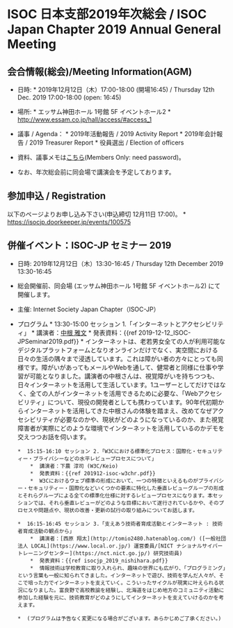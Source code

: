 # ISOC 日本支部2019年次総会 / ISOC Japan Chapter 2019 Annual General Meeting

## 会合情報(総会)/Meeting Information(AGM)
*  日時: 
       * 2019年12月12日（木）17:00-18:00 (開場16:45) / Thursday 12th Dec. 2019 17:00-18:00 (open: 16:45)
*  場所: 
       *  エッサム神田ホール 1号館 5F イベントホール2
       *  http://www.essam.co.jp/hall/access/#access_1
*  議事 / Agenda： 
       *  2019年活動報告 / 2019 Activity Report
       *  2019年会計報告 / 2019 Treasurer Report
       *  役員選出 / Election of officers

*  資料、議事メモは[こちら](http://www.isoc.jp/members/wiki.cgi?page=2019AGM)(Members Only: need password)。
*  なお、年次総会前に同会場で講演会を予定しております。

## 参加申込 / Registration
以下のページよりお申し込み下さい(申込締切 12月11日 17:00)。
       *  https://isocjp.doorkeeper.jp/events/100575

## 併催イベント：ISOC-JP セミナー 2019
*  日時: 2019年12月12日（木）13:30-16:45 / Thursday 12th December 2019 13:30-16:45
*  総会開催前、同会場 (エッサム神田ホール 1号館 5F イベントホール2) にて開催します。
*  主催: Internet Society Japan Chapter（ISOC-JP）

*  プログラム
       *  13:30-15:00 セッション 1.「インターネットとアクセシビリティ」
           *  講演者：[中根 雅文](http://nakane-masafumi.jp/)
           *  発表資料：{{ref 2019-12-12_ISOC-JPSeminar2019.pdf}}
           *  インターネットは、老若男女全ての人が利用可能なデジタルプラットフォームとなりオンラインだけでなく、実空間における日々の生活の隅々まで浸透しています。これは障がい者の方々にとっても同様です。障がいがあってもメールやWebを通して、健常者と同様に仕事や学習が可能となりました。講演者の中根さんは、視覚障がいを持ちつつも、日々インターネットを活用して生活しています。1ユーザーとしてだけではなく、全ての人がインターネットを活用できるために必要な、「Webアクセシビリティ」について、現役の開発者としても携わっています。90年代初期からインターネットを活用してきた中根さんの体験を踏まえ、改めてなぜアクセシビリティが必要なのかや、現状がどのようになっているのか、また視覚障害者が実際にどのような環境でインターネットを活用しているのかデモを交えつつお話を伺います。

       *  15:15-16:10 セッション 2.「W3Cにおける標準化プロセス：国際化・セキュリティー・プライバシーなどの水平レビュープロセスについて」
           *  講演者：下農 淳司 (W3C/Keio)
           *  発表資料：{{ref 201912-isoc-w3chr.pdf}}
           *  W3Cにおけるウェブ標準の形成において、一つの特徴といえるものがプライバシー・セキュリティー・国際化などいくつかの要素に特化した垂直レビューグループの形成とそれらグループによる全ての標準化仕様に対するレビュープロセスになります。本セッションでは、それら垂直レビューがどのような目標において遂行されているかや、そのプロセスや問題点や、現状の改善・更新の試行の取り組みについてお話します。

       *  16:15-16:45 セッション 3.「支えあう技術者育成活動とインターネット : 技術者育成活動の観点から」
           *  講演者：[西原 翔太](http://tomio2480.hatenablog.com/) ([一般社団法人 LOCAL](https://www.local.or.jp/) 運営委員/[NICT ナショナルサイバートレーニングセンター](https://nct.nict.go.jp/) 研究技術員)
           *  発表資料：{{ref isocjp_2019_nishihara.pdf}}
           *  情報技術は学校教育に取り入れられ、趣味の世界にも広がり、「プログラミング」という言葉も一般に知られてきました。インターネットで遊び、技術を学んだ人々が、そこで培った力でインターネットを支えていく。こういったサイクルが現実に叶えられる状況になりました。富良野で高校教諭を経験し、北海道をはじめ地方のコミュニティ活動に参加した経験を元に、技術教育がどのようにしてインターネットを支えていけるのかを考えます。

       *  (プログラムは予告なく変更になる場合がございます。あらかじめご了承ください。)